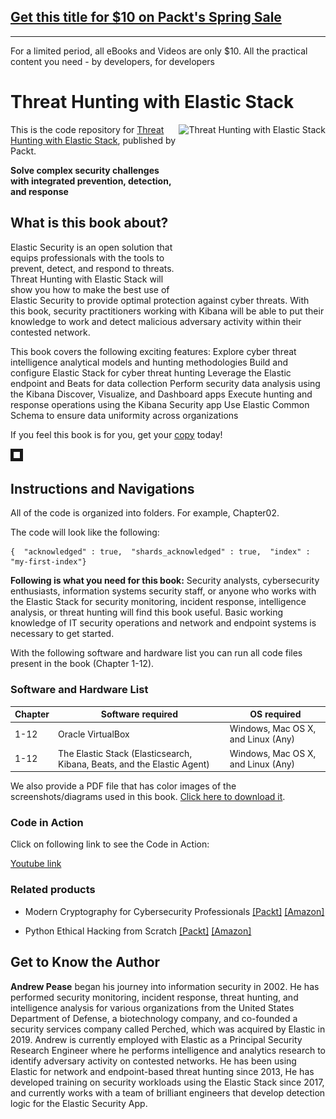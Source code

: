 ## [Get this title for $10 on Packt's Spring Sale](https://www.packt.com/B17089?utm_source=github&utm_medium=packt-github-repo&utm_campaign=spring_10_dollar_2022)
-----
For a limited period, all eBooks and Videos are only $10. All the practical content you need \- by developers, for developers

# Threat Hunting with Elastic Stack

<a href="https://www.packtpub.com/product/threat-hunting-with-elastic-stack/9781801073783?utm_source=github&utm_medium=repository&utm_campaign=9781801073783"><img src="https://static.packt-cdn.com/products/9781801073783/cover/smaller" alt="Threat Hunting with Elastic Stack" height="256px" align="right"></a>

This is the code repository for [Threat Hunting with Elastic Stack](https://www.packtpub.com/product/threat-hunting-with-elastic-stack/9781801073783?utm_source=github&utm_medium=repository&utm_campaign=9781801073783), published by Packt.

**Solve complex security challenges with integrated prevention, detection, and response**

## What is this book about?
Elastic Security is an open solution that equips professionals with the tools to prevent, detect, and respond to threats. Threat Hunting with Elastic Stack will show you how to make the best use of Elastic Security to provide optimal protection against cyber threats. With this book, security practitioners working with Kibana will be able to put their knowledge to work and detect malicious adversary activity within their contested network. 

This book covers the following exciting features:
Explore cyber threat intelligence analytical models and hunting methodologies
Build and configure Elastic Stack for cyber threat hunting
Leverage the Elastic endpoint and Beats for data collection
Perform security data analysis using the Kibana Discover, Visualize, and Dashboard apps
Execute hunting and response operations using the Kibana Security app
Use Elastic Common Schema to ensure data uniformity across organizations

If you feel this book is for you, get your [copy](https://www.amazon.com/dp/1801073783) today!

<a href="https://www.packtpub.com/?utm_source=github&utm_medium=banner&utm_campaign=GitHubBanner"><img src="https://raw.githubusercontent.com/PacktPublishing/GitHub/master/GitHub.png" 
alt="https://www.packtpub.com/" border="5" /></a>

## Instructions and Navigations
All of the code is organized into folders. For example, Chapter02.

The code will look like the following:
```
{  "acknowledged" : true,  "shards_acknowledged" : true,  "index" : "my-first-index"}
```

**Following is what you need for this book:**
Security analysts, cybersecurity enthusiasts, information systems security staff, or anyone who works with the Elastic Stack for security monitoring, incident response, intelligence analysis, or threat hunting will find this book useful. Basic working knowledge of IT security operations and network and endpoint systems is necessary to get started.

With the following software and hardware list you can run all code files present in the book (Chapter 1-12).
### Software and Hardware List
| Chapter | Software required | OS required |
| -------- | ------------------------------------ | ----------------------------------- |
| 1-12 | Oracle VirtualBox | Windows, Mac OS X, and Linux (Any) |
| 1-12 | The Elastic Stack (Elasticsearch, Kibana, Beats, and the Elastic Agent) | Windows, Mac OS X, and Linux (Any) |


We also provide a PDF file that has color images of the screenshots/diagrams used in this book. [Click here to download it](http://www.packtpub.com/sites/default/files/downloads/9781801073783_ColorImages.pdf).

### Code in Action
Click on following link to see the Code in Action:

[Youtube link](https://bit.ly/3z4CAOV)

### Related products
* Modern Cryptography for Cybersecurity Professionals [[Packt]](https://www.packtpub.com/product/modern-cryptography-for-cybersecurity-professionals/9781838644352?utm_source=github&utm_medium=repository&utm_campaign=9781838644352) [[Amazon]](https://www.amazon.com/dp/1838644350)

* Python Ethical Hacking from Scratch [[Packt]](https://www.packtpub.com/product/python-ethical-hacking-from-scratch/9781838829506?utm_source=github&utm_medium=repository&utm_campaign=9781838829506) [[Amazon]](https://www.amazon.com/dp/1838829504)

## Get to Know the Author
**Andrew Pease**
began his journey into information security in 2002. He has performed security monitoring, incident response, threat hunting, and intelligence analysis for various organizations from the United States Department of Defense, a biotechnology company, and co-founded a security services company called Perched, which was acquired by Elastic in 2019. Andrew is currently employed with Elastic as a Principal Security Research Engineer where he performs intelligence and analytics research to identify adversary activity on contested networks. He has been using Elastic for network and endpoint-based threat hunting since 2013, He has developed training on security workloads using the Elastic Stack since 2017, and currently works with a team of brilliant engineers that develop detection logic for the Elastic Security App.


